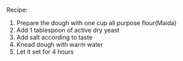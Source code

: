 Recipe:
1. Prepare the dough with one cup all purpose flour(Maida)
2. Add 1 tablespoon of active dry yeast
3. Add salt according to taste
4. Knead dough with warm water
5. Let it set for 4 hours
